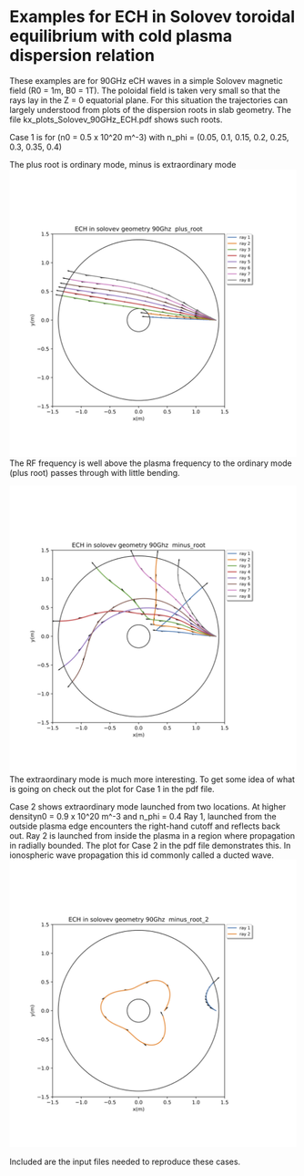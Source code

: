# Examples for ECH in Solovev toroidal equilibrium with cold plasma dispersion relation

These examples are for 90GHz eCH waves in a simple Solovev magnetic field (R0 = 1m, B0 = 1T).
The poloidal field is taken very small so that the rays lay in the Z = 0 equatorial plane.
For this situation the trajectories can largely understood from plots of the dispersion roots in
slab geometry.  The file kx_plots_Solovev_90GHz_ECH.pdf shows such roots. 

Case 1 is for (n0 = 0.5 x 10^20 m^-3) with n_phi = (0.05, 0.1, 0.15, 0.2, 0.25, 0.3, 
0.35, 0.4)

The plus root is ordinary mode, minus is extraordinary mode
![Screenshot](ray_plots.plus_root.png)
The RF frequency is well above the plasma frequency to the ordinary mode (plus root) passes 
through with little bending.

![Screenshot](ray_plots.minus_root.png)
The extraordinary mode is much more interesting.  To get some idea of what is going on check
out the plot for Case 1 in the pdf file.

Case 2 shows extraordinary mode launched from two locations.
At higher densityn0 = 0.9 x 10^20 m^-3 and n_phi = 0.4 Ray 1, launched from the 
outside plasma edge encounters the right-hand cutoff and reflects back out.  Ray 2 is
launched from inside the plasma in a region where propagation in radially bounded.  The 
plot for Case 2 in the pdf file demonstrates this.  In ionospheric wave propagation this 
id commonly called a ducted wave.
![Screenshot](ray_plots.minus_root_2.png)

Included are the input files needed to reproduce these cases.

